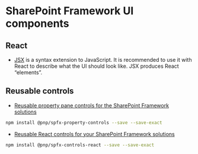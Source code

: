 # SharePoint Framework UI components

## React

* [JSX](https://reactjs.org/docs/introducing-jsx.html) is a syntax extension to JavaScript. It is recommended to use it with React to describe what the UI should look like. JSX produces React “elements”.

## Reusable controls

* [Reusable property pane controls for the SharePoint Framework solutions](https://pnp.github.io/sp-dev-fx-property-controls)

```bash
npm install @pnp/spfx-property-controls --save --save-exact
```

* [Reusable React controls for your SharePoint Framework solutions](https://pnp.github.io/sp-dev-fx-controls-react)

```bash
npm install @pnp/spfx-controls-react --save --save-exact
```
